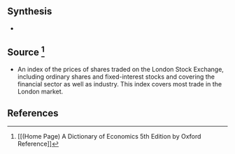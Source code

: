 ## Synthesis
- 
## Source [^1]
- An index of the prices of shares traded on the London Stock Exchange, including ordinary shares and fixed-interest stocks and covering the financial sector as well as industry. This index covers most trade in the London market.
## References

[^1]: [[(Home Page) A Dictionary of Economics 5th Edition by Oxford Reference]]